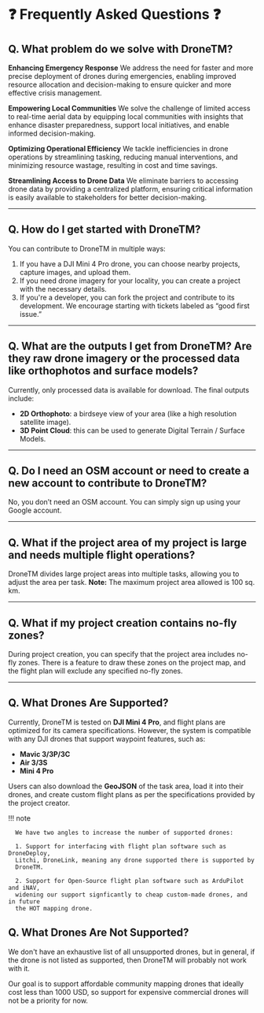 # ❓ Frequently Asked Questions ❓

## Q. What problem do we solve with DroneTM?

**Enhancing Emergency Response**
We address the need for faster and more precise deployment of drones during
emergencies, enabling improved resource allocation and decision-making
to ensure quicker and more effective crisis management.

**Empowering Local Communities**
We solve the challenge of limited access to real-time aerial data
by equipping local communities with insights that enhance disaster
preparedness, support local initiatives, and enable informed decision-making.

**Optimizing Operational Efficiency**
We tackle inefficiencies in drone operations by streamlining tasking,
reducing manual interventions, and minimizing resource wastage, resulting in cost and time savings.

**Streamlining Access to Drone Data**
We eliminate barriers to accessing drone data by providing a centralized
platform, ensuring critical information is easily available to stakeholders for better decision-making.

---

## Q. How do I get started with DroneTM?

You can contribute to DroneTM in multiple ways:

1. If you have a DJI Mini 4 Pro drone, you can choose nearby projects, capture images, and upload them.
2. If you need drone imagery for your locality, you can create a project with the necessary details.
3. If you're a developer, you can fork the project and contribute
   to its development. We encourage starting with tickets labeled as “good first issue.”

---

## Q. What are the outputs I get from DroneTM? Are they raw drone imagery or the processed data like orthophotos and surface models?

Currently, only processed data is available for download. The final outputs include:

- **2D Orthophoto**: a birdseye view of your area (like a high resolution satellite image).
- **3D Point Cloud**: this can be used to generate Digital Terrain / Surface Models.

---

## Q. Do I need an OSM account or need to create a new account to contribute to DroneTM?

No, you don’t need an OSM account. You can simply sign up using your Google account.

---

## Q. What if the project area of my project is large and needs multiple flight operations?

DroneTM divides large project areas into multiple tasks, allowing you to adjust the area per task.
**Note:** The maximum project area allowed is 100 sq. km.

---

## Q. What if my project creation contains no-fly zones?

During project creation, you can specify that the project area includes
no-fly zones. There is a feature to draw these zones on the project map, and the flight plan will exclude any specified no-fly zones.

---

## Q. What Drones Are Supported?

Currently, DroneTM is tested on **DJI Mini 4 Pro**, and flight plans are optimized for its camera specifications.
However, the system is compatible with any DJI drones that support waypoint features, such as:

- **Mavic 3/3P/3C**
- **Air 3/3S**
- **Mini 4 Pro**

Users can also download the **GeoJSON** of the task area, load it into their
drones, and create custom flight plans as per the specifications provided by the project creator.

!!! note

      We have two angles to increase the number of supported drones:

      1. Support for interfacing with flight plan software such as DroneDeploy,
      Litchi, DroneLink, meaning any drone supported there is supported by
      DroneTM.

      2. Support for Open-Source flight plan software such as ArduPilot and iNAV,
      widening our support signficantly to cheap custom-made drones, and in future
      the HOT mapping drone.

## Q. What Drones Are Not Supported?

We don't have an exhaustive list of all unsupported drones, but in general, if
the drone is not listed as supported, then DroneTM will probably not work with
it.

Our goal is to support affordable community mapping drones that ideally cost
less than 1000 USD, so support for expensive commercial drones will not be
a priority for now.
